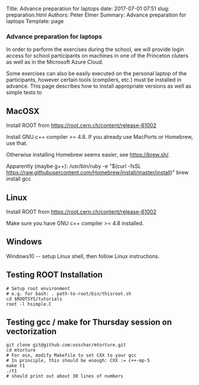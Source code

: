 Title: Advance preparation for laptops
date: 2017-07-01 07:51
slug: preparation.html
Authors: Peter Elmer
Summary: Advance preparation for laptops
Template: page

### Advance preparation for laptops

  In order to perform the exercises during the school, we will provide 
login access for school participants on machines in one of the Princeton 
cluters as well as in the Microsoft Azure Cloud.

  Some exercises can also be easily executed on the personal laptop of
the participants, however certain tools (compilers, etc.) must be 
installed in advance. This page describes how to install appropriate
versions as well as simple tests to 

## MacOSX

Install ROOT from https://root.cern.ch/content/release-61002

Install GNU c++ compiler >= 4.8. If you already use MacPorts or Homebrew, use that.

Otherwise installing Homebrew seems easier, see https://brew.sh/.

Apparently (maybe g++):
    /usr/bin/ruby -e "$(curl -fsSL https://raw.githubusercontent.com/Homebrew/install/master/install)"
    brew install gcc

## Linux

Install ROOT from https://root.cern.ch/content/release-61002

Make sure you have GNU c++ compiler >= 4.8 installed.

## Windows

Windows10 -- setup Linux shell, then follow Linux instructions.

## Testing ROOT Installation

    # Setup root environment
    # e.g. for bash: . path-to-root/bin/thisroot.sh
    cd $ROOTSYS/tutorials
    root -l hsimple.C
    
## Testing gcc / make for Thursday session on vectorization

    git clone git@github.com:osschar/mtorture.git
    cd mtorture
    # For osx, modify Makefile to set CXX to your gcc
    # In principle, this should be enough: CXX := c++-mp-5
    make t1
    ./t1
    # should print out about 30 lines of numbers 

